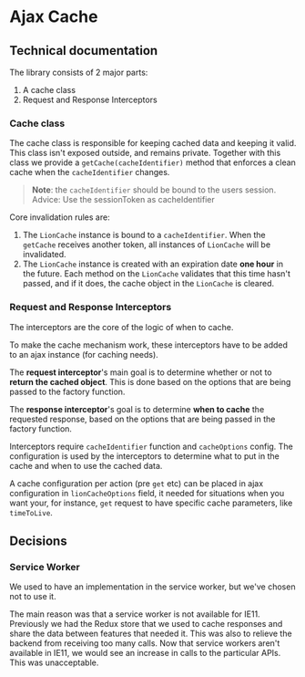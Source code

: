 # Ajax Cache

## Technical documentation

The library consists of 2 major parts:

1. A cache class
2. Request and Response Interceptors

### Cache class

The cache class is responsible for keeping cached data and keeping it valid.
This class isn't exposed outside, and remains private. Together with this class
we provide a `getCache(cacheIdentifier)` method that enforces a clean cache when
the `cacheIdentifier` changes.

> **Note**: the `cacheIdentifier` should be bound to the users session.  
> Advice: Use the sessionToken as cacheIdentifier

Core invalidation rules are:

1. The `LionCache` instance is bound to a `cacheIdentifier`. When the `getCache`
   receives another token, all instances of `LionCache` will be invalidated.
2. The `LionCache` instance is created with an expiration date **one hour** in
   the future. Each method on the `LionCache` validates that this time hasn't
   passed, and if it does, the cache object in the `LionCache` is cleared.

### Request and Response Interceptors

The interceptors are the core of the logic of when to cache.

To make the cache mechanism work, these interceptors have to be added to an ajax instance (for caching needs).

The **request interceptor**'s main goal is to determine whether or not to
**return the cached object**. This is done based on the options that are being
passed to the factory function.

The **response interceptor**'s goal is to determine **when to cache** the
requested response, based on the options that are being passed in the factory
function.

Interceptors require `cacheIdentifier` function and `cacheOptions` config.
The configuration is used by the interceptors to determine what to put in the cache and when to use the cached data.

A cache configuration per action (pre `get` etc) can be placed in ajax configuration in `lionCacheOptions` field, it needed for situations when you want your, for instance, `get` request to have specific cache parameters, like `timeToLive`.

## Decisions

### Service Worker

We used to have an implementation in the service worker, but we've chosen not to
use it.

The main reason was that a service worker is not available for IE11. Previously
we had the Redux store that we used to cache responses and share the data
between features that needed it. This was also to relieve the backend from
receiving too many calls. Now that service workers aren't available in IE11, we
would see an increase in calls to the particular APIs. This was unacceptable.
